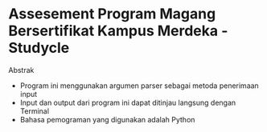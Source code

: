 # Assesement Program Magang Bersertifikat Kampus Merdeka - Studycle
Abstrak

* Program ini menggunakan argumen parser sebagai metoda penerimaan input
* Input dan output dari program ini dapat ditinjau langsung dengan Terminal
* Bahasa pemograman yang digunakan adalah Python